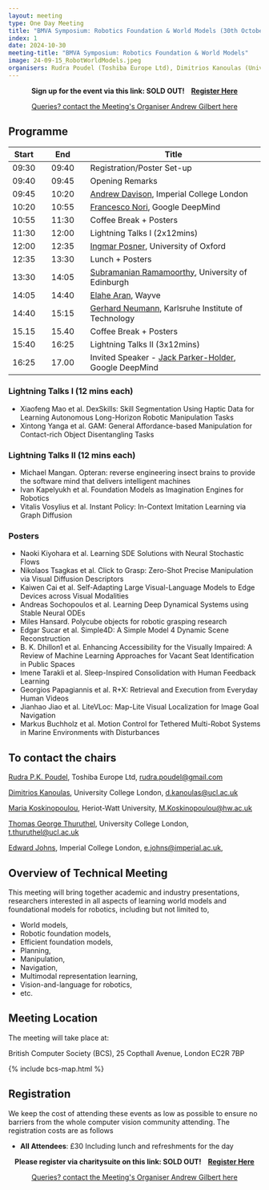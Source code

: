 ```yaml
---
layout: meeting
type: One Day Meeting
title: "BMVA Symposium: Robotics Foundation & World Models (30th October 2024) "
index: 1
date: 2024-10-30
meeting-title: "BMVA Symposium: Robotics Foundation & World Models"
image: 24-09-15_RobotWorldModels.jpeg
organisers: Rudra Poudel (Toshiba Europe Ltd), Dimitrios Kanoulas (University College London), Maria Koskinopoulou (Heriot-Watt University), Thomas George Thuruthel (University College London), Edward Johns (Imperial College London)
---
```



<div class="alert mt-3 alert-info" style="text-align:center;">
<span><strong>Sign up for the event via this link: SOLD OUT! &nbsp;&nbsp;
<a class="btn btn-warning" role="button" href="https://bmva.charitysuite.com/events/dw2mpco8?tickets=FrZC">Register Here</a></strong></span>
</div>

<p style="text-align: center;">
<a class="btn btn-info" role="button" href="mailto:a.gilbert@surrey.ac.uk">Queries? contact the Meeting's Organiser Andrew Gilbert here</a></p>

## Programme

| Start 	|   	| End    	|   	| Title                                        	|
|-------	|---	|--------	|---	|----------------------------------------------	|
| 09:30 	|   	| 09:40  	|   	| Registration/Poster Set-up                   	|
| 09:40 	|   	| 09:45  	|   	| Opening Remarks                              	|
| 09:45 	|   	| 10:20  	|   	| [Andrew Davison](https://www.doc.ic.ac.uk/~ajd/), Imperial College London                	|
| 10:20 	|   	| 10:55  	|   	| [Francesco Nori](https://iron76.github.io/), Google DeepMind            	|
| 10:55 	|   	| 11:30  	|   	| Coffee Break + Posters                       	|
| 11:30 	|   	| 12:00  	|   	| Lightning Talks I (2x12mins)                   	|
| 12:00 	|   	| 12:35  	|   	| [Ingmar Posner](https://ori.ox.ac.uk/labs/a2i/), University of Oxford                            	|
| 12:35 	|   	| 13:30  	|   	| Lunch + Posters                     	|
| 13:30 	|   	| 14:05  	|   	| [Subramanian Ramamoorthy](https://rad.inf.ed.ac.uk/),  University of Edinburgh                   	|
| 14:05 	|   	| 14:40  	|   	| [Elahe Aran]( https://www.linkedin.com/in/elahe-arani-630870b2), Wayve                   	|
| 14:40 	|   	| 15:15  	|   	| [Gerhard Neumann](https://alr.iar.kit.edu/),  Karlsruhe Institute of Technology             	|
| 15.15     |       | 15.40     |       | Coffee Break + Posters                        |
| 15:40 	|   	| 16:25  	|   	| Lightning Talks II (3x12mins)           	|
| 16:25 	|   	| 17.00  	|   	| Invited Speaker - [Jack Parker-Holder](https://jparkerholder.github.io/), Google DeepMind 	|


### Lightning Talks I (12 mins each)
* Xiaofeng Mao et al. DexSkills: Skill Segmentation Using Haptic Data for Learning Autonomous Long-Horizon Robotic Manipulation Tasks
* Xintong Yanga et al. GAM: General Affordance-based Manipulation for Contact-rich Object Disentangling Tasks

### Lightning Talks II (12 mins each)
* Michael Mangan. Opteran: reverse engineering insect brains to provide the software mind that delivers intelligent machines
* Ivan Kapelyukh et al. Foundation Models as Imagination Engines for Robotics
* Vitalis Vosylius et al. Instant Policy: In-Context Imitation Learning via Graph Diffusion

### Posters
* Naoki Kiyohara et al. Learning SDE Solutions with Neural Stochastic Flows
* Nikolaos Tsagkas et al. Click to Grasp: Zero-Shot Precise Manipulation via Visual Diffusion Descriptors
* Kaiwen Cai et al. Self-Adapting Large Visual-Language Models to Edge Devices across Visual Modalities
* Andreas Sochopoulos et al. Learning Deep Dynamical Systems using Stable Neural ODEs
* Miles Hansard. Polycube objects for robotic grasping research
* Edgar Sucar et al. Simple4D: A Simple Model 4 Dynamic Scene Reconstruction
* B. K. Dhillon1 et al. Enhancing Accessibility for the Visually Impaired: A Review of Machine Learning Approaches for Vacant Seat Identification in Public Spaces
* Imene Tarakli et al. Sleep-Inspired Consolidation with Human Feedback Learning
* Georgios Papagiannis et al. R+X: Retrieval and Execution from Everyday Human Videos
* Jianhao Jiao et al. LiteVLoc: Map-Lite Visual Localization for Image Goal Navigation
* Markus Buchholz et al. Motion Control for Tethered Multi-Robot Systems in Marine Environments with Disturbances



## To contact the chairs

[Rudra P.K. Poudel](https://rudrapoudel.com/), Toshiba Europe Ltd, [rudra.poudel@gmail.com](udra.poudel@gmail.com)

[Dimitrios Kanoulas](https://dkanou.github.io/), University College London, [d.kanoulas@ucl.ac.uk](d.kanoulas@ucl.ac.uk)

[Maria Koskinopoulou](https://sites.google.com/view/mariakoskinopoulou/), Heriot-Watt University, [M.Koskinopoulou@hw.ac.uk](M.Koskinopoulou@hw.ac.uk)

[Thomas George Thuruthel](https://tthuruthel.com/), University College London, [t.thuruthel@ucl.ac.uk](t.thuruthel@ucl.ac.uk)

[Edward Johns](https://www.robot-learning.uk/), Imperial College London, [e.johns@imperial.ac.uk](e.johns@imperial.ac.uk), 

## Overview of Technical Meeting

This meeting will bring together academic and industry presentations, researchers interested in all aspects of learning world models and foundational models for robotics, including but not limited to, 
* World models, 
* Robotic foundation models, 
* Efficient foundation models, 
* Planning, 
* Manipulation, 
* Navigation, 
* Multimodal representation learning, 
* Vision-and-language for robotics, 
* etc.
	
## Meeting Location

The meeting will take place at:

British Computer Society (BCS), 25 Copthall Avenue, London EC2R 7BP

{% include bcs-map.html %}

## Registration

We keep the cost of attending these events as low as possible to ensure no barriers from the whole computer vision community attending. 
The registration costs are as follows 
- **All Attendees**:  £30
Including lunch and refreshments for the day


<div class="alert mt-3 alert-info" style="text-align:center;">
<span><strong>Please register via charitysuite on this link: SOLD OUT! &nbsp;&nbsp;
<a class="btn btn-warning" role="button" href="https://bmva.charitysuite.com/events/dw2mpco8?tickets=FrZC">Register Here</a></strong></span>
</div>


<p style="text-align: center;">
<a class="btn btn-info" role="button" href="mailto:a.gilbert@surrey.ac.uk">Queries? contact the Meeting's Organiser Andrew Gilbert here</a></p>




